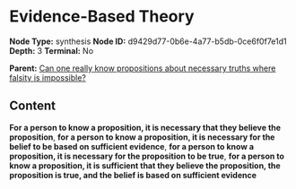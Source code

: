 # Evidence-Based Theory

**Node Type:** synthesis
**Node ID:** d9429d77-0b6e-4a77-b5db-0ce6f0f7e1d1
**Depth:** 3
**Terminal:** No

**Parent:** [Can one really know propositions about necessary truths where falsity is impossible?](can-one-really-know-propositions-about-necessary-truths-where-falsity-is-impossible.md)

## Content

**For a person to know a proposition, it is necessary that they believe the proposition**, **for a person to know a proposition, it is necessary for the belief to be based on sufficient evidence**, **for a person to know a proposition, it is necessary for the proposition to be true**, **for a person to know a proposition, it is sufficient that they believe the proposition, the proposition is true, and the belief is based on sufficient evidence**

